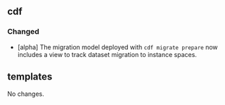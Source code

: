 ## cdf 

### Changed

- [alpha] The migration model deployed with `cdf migrate prepare` now
includes a view to track dataset migration to instance spaces.

## templates

No changes.
